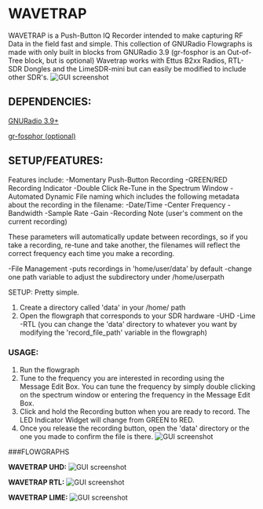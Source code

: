 # WAVETRAP
WAVETRAP is a Push-Button IQ Recorder intended to make capturing RF Data in the field fast and simple.
This collection of GNURadio Flowgraphs is made with only built in blocks from GNURadio 3.9 (gr-fosphor is an Out-of-Tree block, but is optional)
Wavetrap works with
Ettus B2xx Radios, RTL-SDR Dongles and the LimeSDR-mini but can easily be modified to include other SDR's.
![GUI screenshot](https://github.com/muaddib1984/wavetrap/blob/main/flowgraph_images/wavetrap_fosphor_gui.png)


## DEPENDENCIES:
[GNURadio 3.9+](https://github.com/gnuradio/gnuradio)

[gr-fosphor (optional)](https://github.com/osmocom/gr-fosphor)

## SETUP/FEATURES:
Features include:
-Momentary Push-Button Recording 
-GREEN/RED Recording Indicator
-Double Click Re-Tune in the Spectrum Window
-Automated Dynamic File naming which includes the following metadata about the recording in the filename:
    -Date/Time
    -Center Frequency
    -Bandwidth
    -Sample Rate
    -Gain 
    -Recording Note (user's comment on the current recording)

These parameters will automatically update between recordings, so if you take a recording, re-tune and take another, the filenames will reflect the correct frequency each time you make a recording.

-File Management
    -puts recordings in 'home/user/data' by default
    -change one path variable to adjust the subdirectory under /home/userpath

SETUP:
Pretty simple.
1) Create a directory called 'data' in your /home/<username> path
2) Open the flowgraph that corresponds to your SDR hardware
    -UHD
    -Lime
    -RTL
(you can change the 'data' directory to whatever you want by modifying the 'record_file_path' variable in the flowgraph)

### USAGE:

1) Run the flowgraph
2) Tune to the frequency you are interested in recording using the Message Edit Box. You can tune the frequency by simply double clicking on the spectrum window or entering the frequency in the Message Edit Box.
3) Click and hold the Recording button when you are ready to record. The LED Indicator Widget will change from GREEN to RED.
4) Once you release the recording button, open the 'data' directory or the one you made to confirm the file is there.
![GUI screenshot](https://github.com/muaddib1984/wavetrap/blob/main/flowgraph_images/wavetrap_fosphor_recording.png)

###FLOWGRAPHS

**WAVETRAP UHD:**
![GUI screenshot](https://github.com/muaddib1984/wavetrap/blob/main/flowgraph_images/uhd_wavetrap.png)

**WAVETRAP RTL:**
![GUI screenshot](https://github.com/muaddib1984/wavetrap/blob/main/flowgraph_images/rtl_wavetrap.png)

**WAVETRAP LIME:**
![GUI screenshot](https://github.com/muaddib1984/wavetrap/blob/main/flowgraph_images/lime_wavetrap.png)

